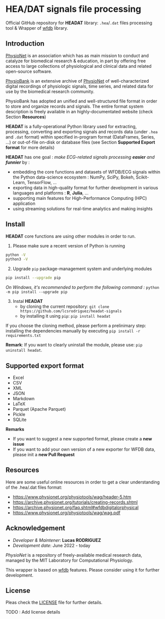 # HEA/DAT signals file processing

Official GitHub repository for **HEADAT** library: `.hea`/`.dat` files processing tool & Wrapper of [wfdb](https://wfdb.readthedocs.io/en/latest/) library.

## Introduction

[PhysioNet](https://physionet.org/about/) is an association which has as main mission to conduct and catalyze for biomedical research & education, in part by offering free access to large collections of physiological and clinical data and related open-source software.


[PhysioBank](https://archive.physionet.org/physiobank/) is an extensive archive of [PhysioNet](https://physionet.org/) of well-characterized digital recordings of physiologic signals, time series, and related data for use by the biomedical research community.



PhysioBank has adopted an unified and well-structured file format in order to store and organize records and signals. The entire format system description is freely available in an highly-documentated website (check Section **Resources**)


**HEADAT** is a fully-operational Python library used for extracting, processing, converting and exporting signals and records data (under `.hea` and `.dat` format) within specified in-program format (DataFrames, Series, ...) or out-of-file on-disk or database files (see Section **Supported Export format** for more details) 

**HEADAT** has one goal : *make ECG-related signals processing **easier** and **funnier*** by :
- embedding the core functions and datasets of WFDB/ECG signals within the Python data-science ecosystem : NumPy, SciPy, Bokeh, Scikit-Learn, TensorFlow, ...
- exporting data in high-quality format for further development in various languages and platforms : **R**, **Julia**, ...
- supporting main features for High-Performance Computing (HPC) application
- using streaming solutions for real-time analytics and making insights

## Install

**HEADAT** core functions are using other modules in order to run.

1. Please make sure a recent version of Python is running
```bash
python -V
python3 -V
```

2. Upgrade `pip` package-management system and underlying modules
```bash
pip install --upgrade pip
```
*On Windows, it's recommended to perform the following command :* `python -m pip install --upgrade pip`


3. Instal **HEADAT**
    - by cloning the current repository: `git clone https://github.com/lcsrodriguez/headat-signals`
    - by installing it using `pip`: `pip install headat`

If you choose the cloning method, please perform a prelinimary step: installing the dependencies manually by executing `pip install -r requirements.txt`

**Remark**: If you want to clearly uninstall the module, please use: `pip uninstall headat`.

## Supported export format

- Excel
- CSV
- XML
- JSON
- Markdown
- LaTeX
- Parquet (Apache Parquet)
- Pickle
- SQLite

**Remarks**
- If you want to suggest a new supported format, please create a **new issue**
- If you want to add your own version of a new exporter for WFDB data, please init a **new Pull Request**

## Resources 

Here are some useful online resources in order to get a clear understanding of the .hea/.dat files format:
- https://www.physionet.org/physiotools/wag/header-5.htm
- https://archive.physionet.org/tutorials/creating-records.shtml
- https://archive.physionet.org/faq.shtml#wfdbdigitalorphysical
- https://www.physionet.org/physiotools/wag/wag.pdf


## Acknowledgement

- *Developer & Maintener*: **Lucas RODRIGUEZ**
- *Development date*: June 2022 - today


*PhysioNet* is a repository of freely-available medical research data, managed by the MIT Laboratory for Computational Physiology.


This wrapper is based on [wfdb](https://github.com/MIT-LCP/wfdb-python) features. Please consider using it for further development.


## License

Pleas check the [LICENSE](LICENSE.md) file for further details.

TODO : Add license details